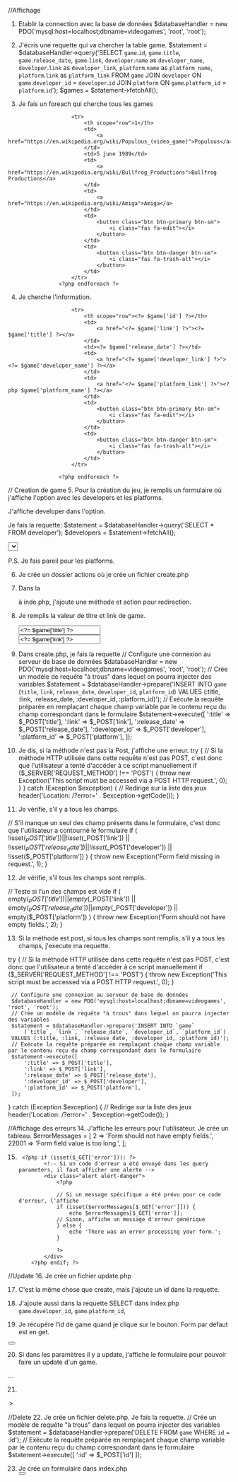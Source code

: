 //Affichage

1. Etablir la connection avec la base de données
$databaseHandler = new PDO('mysql:host=localhost;dbname=videogames', 'root', 'root');

2. J'écris une requette qui va chercher la table game.
$statement = $databaseHandler->query('SELECT
    `game`.`id`,
    `game`.`title`,
    `game`.`release_date`,
    `game`.`link`,
    `developer`.`name` as `developer_name`,
    `developer`.`link` as `developer_link`,
    `platform`.`name` as `platform_name`,
    `platform`.`link` as `platform_link`
FROM `game`
JOIN `developer` ON `game`.`developer_id` = `developer`.`id`
JOIN `platform` ON `game`.`platform_id` = `platform`.`id`');
$games = $statement->fetchAll();

3. Je fais un foreach qui cherche tous les games
  <?php foreach ($games as $game) : ?>
                        <tr>
                            <th scope="row">1</th>
                            <td>
                                <a href="https://en.wikipedia.org/wiki/Populous_(video_game)">Populous</a>
                            </td>
                            <td>5 june 1989</td>
                            <td>
                                <a href="https://en.wikipedia.org/wiki/Bullfrog_Productions">Bullfrog Productions</a>
                            </td>
                            <td>
                                <a href="https://en.wikipedia.org/wiki/Amiga">Amiga</a>
                            </td>
                            <td>
                                <button class="btn btn-primary btn-sm">
                                    <i class="fas fa-edit"></i>
                                </button>
                            </td>
                            <td>
                                <button class="btn btn-danger btn-sm">
                                    <i class="fas fa-trash-alt"></i>
                                </button>
                            </td>
                        </tr>
                    <?php endforeach ?>

4. Je cherche l'information.
  <?php foreach ($games as $game) : ?>
                        <tr>
                            <th scope="row"><?= $game['id'] ?></th>
                            <td>
                                <a href="<?= $game['link'] ?>"><?= $game['title'] ?></a>
                            </td>
                            <td><?= $game['release_date'] ?></td>
                            <td>
                                <a href="<?= $game['developer_link'] ?>"><?= $game['developer_name'] ?></a>
                            </td>
                            <td>
                                <a href="<?= $game['platform_link'] ?>"><?php $game['platform_name'] ?></a>
                            </td>
                            <td>
                                <button class="btn btn-primary btn-sm">
                                    <i class="fas fa-edit"></i>
                                </button>
                            </td>
                            <td>
                                <button class="btn btn-danger btn-sm">
                                    <i class="fas fa-trash-alt"></i>
                                </button>
                            </td>
                        </tr>

                    <?php endforeach ?>

// Creation de game 
5. Pour la création du jeu, je remplis un formulaire où j'affiche l'option avec les developers et les platforms.

J'affiche developer dans l'option.

Je fais la requette:
$statement = $databaseHandler->query('SELECT * FROM developer');
$developers = $statement->fetchAll();

   <td>
                                <select name="developer">
                                    <?php foreach ($developers as $developer) : ?>
                                        <option value="<?php $developer['id'] ?>"><?= $developer['name'] ?></option>
                                    <?php endforeach ?>
                                </select>
                            </td>

P.S. Je fais pareil pour les platforms.

6. Je crée un dossier actions où je crée un fichier create.php

7. Dans la <form> à inde.php, j'ajoute une méthode et action pour redirection.
<form method="post" action="actions/create.php">

8. Je remplis la valeur de titre et link de game.

    <td>
                                <input type="text" name="title" placeholder="Title" value="<?= $game['title'] ?>" />
                                <br />
                                <input type="text" name="link" placeholder="External link" value="<?= $game['link'] ?>" />
                            </td>

9. Dans create.php, je fais la requette 
// Configure une connexion au serveur de base de données
 $databaseHandler = new PDO('mysql:host=localhost;dbname=videogames', 'root', 'root');
 // Crée un modèle de requête "à trous" dans lequel on pourra injecter des variables
 $statement = $databaseHandler->prepare('INSERT INTO `game`
     (`title`, `link`, `release_date`, `developer_id`, `platform_id`)
 VALUES (:title, :link, :release_date, :developer_id, :platform_id)');
 // Exécute la requête préparée en remplaçant chaque champ variable par le contenu reçu du champ correspondant dans le formulaire
 $statement->execute([
     ':title' => $_POST['title'],
     ':link' => $_POST['link'],
     ':release_date' => $_POST['release_date'],
     ':developer_id' => $_POST['developer'],
     ':platform_id' => $_POST['platform'],
 ]);


10. Je dis, si la méthode n'est pas la Post, j'affiche une erreur.
try {
    // Si la méthode HTTP utilisée dans cette requête n'est pas POST, c'est donc que l'utilisateur a tenté d'accéder à ce script manuellement
    if ($_SERVER['REQUEST_METHOD'] !== 'POST') {
        throw new Exception('This script must be accessed via a POST HTTP request.', 0);
    }
} catch (Exception $exception) {
    // Redirige sur la liste des jeux
    header('Location: /?error=' . $exception->getCode());
}

11. Je vérifie, s'il y a tous les champs.

   // S'il manque un seul des champ présents dans le formulaire, c'est donc que l'utilisateur a contourné le formulaire
    if (
        !isset($_POST['title']) ||
        !isset($_POST['link']) ||
        !isset($_POST['release_date']) ||
        !isset($_POST['developer']) ||
        !isset($_POST['platform'])
    ) {
        throw new Exception('Form field missing in request.', 1);
    }

12. Je vérifie, s'il tous les champs sont remplis.

   // Teste si l'un des champs est vide
    if (
        empty($_POST['title']) ||
        empty($_POST['link']) ||
        empty($_POST['release_date']) ||
        empty($_POST['developer']) ||
        empty($_POST['platform'])
    ) {
        throw new Exception('Form should not have empty fields.', 2);
    }

13. Si la méthode est post, si tous les champs sont remplis, s'il y a tous les champs, j'execute ma requette.

try {
     // Si la méthode HTTP utilisée dans cette requête n'est pas POST, c'est donc que l'utilisateur a tenté d'accéder à ce script manuellement
     if ($_SERVER['REQUEST_METHOD'] !== 'POST') {
         throw new Exception('This script must be accessed via a POST HTTP request.', 0);
     }

     // Configure une connexion au serveur de base de données
     $databaseHandler = new PDO('mysql:host=localhost;dbname=videogames', 'root', 'root');
     // Crée un modèle de requête "à trous" dans lequel on pourra injecter des variables
     $statement = $databaseHandler->prepare('INSERT INTO `game`
         (`title`, `link`, `release_date`, `developer_id`, `platform_id`)
     VALUES (:title, :link, :release_date, :developer_id, :platform_id)');
     // Exécute la requête préparée en remplaçant chaque champ variable par le contenu reçu du champ correspondant dans le formulaire
     $statement->execute([
         ':title' => $_POST['title'],
         ':link' => $_POST['link'],
         ':release_date' => $_POST['release_date'],
         ':developer_id' => $_POST['developer'],
         ':platform_id' => $_POST['platform'],
     ]);
 }
 catch (Exception $exception) {
     // Redirige sur la liste des jeux
     header('Location: /?error=' . $exception->getCode());
 }

//Affichage des erreurs
14.  J'affiche les erreurs pour l'utilisateur.
Je crée un tableau.
$errorMessages = [
     2 => 'Form should not have empty fields.',
     22001 => 'Form field value is too long.',
 ];

 15. 
          <?php if (isset($_GET['error'])): ?>
                 <!-- Si un code d'erreur a été envoyé dans les query parameters, il faut afficher une alerte -->
                 <div class="alert alert-danger">
                     <?php

                     // Si un message spécifique a été prévu pour ce code d'erreur, l'affiche
                     if (isset($errorMessages[$_GET['error']])) {
                         echo $errorMessages[$_GET['error']];
                     // Sinon, affiche un message d'erreur générique
                     } else {
                         echo 'There was an error processing your form.';
                     }

                     ?>
                 </div>
             <?php endif; ?>

//Update
16. Je crée un fichier update.php

17. C'est la même chose que create, mais j'ajoute un id dans la requette.

18. J'ajoute aussi dans la requette SELECT dans index.php
 `game`.`developer_id`,
`game`.`platform_id`,

19. Je récupère l'id de game quand je clique sur le bouton.
Form par défaut est en get.
  <td>
                                <form>
                                    <input name="update"  type="hidden" value="<?= $game['id'] ?>" />
                                    <button class="btn btn-primary btn-sm">
                                        <i class="fas fa-edit"></i>
                                    </button>
                                </form>
                            </td>

20. Si dans les paramètres il y a update, j'affiche le formulaire pour pouvoir faire un update d'un game.

 <?php if (isset($_GET['update']) && $_GET['update'] === $game['id']) : ?>
<form>...</form>
                        <?php endif ?>

21. 
 <option value="<?= $developer['id'] ?>" <?php if ($developer['id'] === $game['developer_id']) echo 'selected' ?>><?= $developer['name'] ?></option>

//Delete
22. Je crée un fichier delete.php. Je fais la requette.
    // Crée un modèle de requête "à trous" dans lequel on pourra injecter des variables
    $statement = $databaseHandler->prepare('DELETE FROM `game` WHERE `id` = :id');
    // Exécute la requête préparée en remplaçant chaque champ variable par le contenu reçu du champ correspondant dans le formulaire
    $statement->execute([
        ':id' => $_POST['id']
    ]);

23. Je crée un formulaire dans index.php
    <form method="post" action="actions/delete.php">
                                    <input type="hidden" name="id" value="<?= $game['id'] ?>" />
                                    <button type="submit" class="btn btn-danger btn-sm">
                                        <i class="fas fa-trash-alt"></i>
                                    </button>
                                </form>